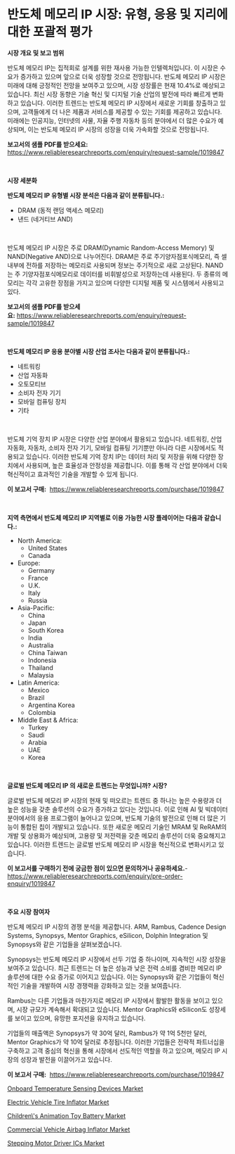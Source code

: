<p><h1>반도체 메모리 IP 시장: 유형, 응용 및 지리에 대한 포괄적 평가</h1></p><p><strong>시장 개요 및 보고 범위</strong></p>
<p><p>반도체 메모리 IP는 집적회로 설계를 위한 재사용 가능한 인텔렉처입니다. 이 시장은 수요가 증가하고 있으며 앞으로 더욱 성장할 것으로 전망됩니다. 반도체 메모리 IP 시장은 미래에 대해 긍정적인 전망을 보여주고 있으며, 시장 성장률은 현재 10.4%로 예상되고 있습니다. 최신 시장 동향은 기술 혁신 및 디지털 기술 산업의 발전에 따라 빠르게 변화하고 있습니다. 이러한 트렌드는 반도체 메모리 IP 시장에서 새로운 기회를 창출하고 있으며, 고객들에게 더 나은 제품과 서비스를 제공할 수 있는 기회를 제공하고 있습니다. 미래에는 인공지능, 인터넷의 사물, 자율 주행 자동차 등의 분야에서 더 많은 수요가 예상되며, 이는 반도체 메모리 IP 시장의 성장을 더욱 가속화할 것으로 전망됩니다.</p></p>
<p><strong>보고서의 샘플 PDF를 받으세요:</strong> <a href="https://www.reliableresearchreports.com/enquiry/request-sample/1019847">https://www.reliableresearchreports.com/enquiry/request-sample/1019847</a></p>
<p>&nbsp;</p>
<p><strong>시장 세분화</strong></p>
<p><strong>반도체 메모리 IP 유형별 시장 분석은 다음과 같이 분류됩니다.:</strong></p>
<p><ul><li>DRAM (동적 랜덤 액세스 메모리)</li><li>낸드 (네거티브 AND)</li></ul></p>
<p>&nbsp;</p>
<p><p>반도체 메모리 IP 시장은 주로 DRAM(Dynamic Random-Access Memory) 및 NAND(Negative AND)으로 나누어진다. DRAM은 주로 주기양자점포식메모리, 즉 셀 내부에 전하를 저장하는 메모리로 사용되며 정보는 주기적으로 새로 고상된다. NAND는 주 기양자점포식메모리로 데이터를 비휘발성으로 저장하는데 사용된다. 두 종류의 메모리는 각각 고유한 장점을 가지고 있으며 다양한 디지털 제품 및 시스템에서 사용되고 있다.</p></p>
<p><strong>보고서의 샘플 PDF를 받으세요:</strong>&nbsp;<a href="https://www.reliableresearchreports.com/enquiry/request-sample/1019847">https://www.reliableresearchreports.com/enquiry/request-sample/1019847</a></p>
<p>&nbsp;</p>
<p><strong> 반도체 메모리 IP 응용 분야별 시장 산업 조사는 다음과 같이 분류됩니다.:</strong></p>
<p><ul><li>네트워킹</li><li>산업 자동화</li><li>오토모티브</li><li>소비자 전자 기기</li><li>모바일 컴퓨팅 장치</li><li>기타</li></ul></p>
<p>&nbsp;</p>
<p><p>반도체 기억 장치 IP 시장은 다양한 산업 분야에서 활용되고 있습니다. 네트워킹, 산업 자동화, 자동차, 소비자 전자 기기, 모바일 컴퓨팅 기기뿐만 아니라 다른 시장에서도 적용되고 있습니다. 이러한 반도체 기억 장치 IP는 데이터 처리 및 저장을 위해 다양한 장치에서 사용되며, 높은 효율성과 안정성을 제공합니다. 이를 통해 각 산업 분야에서 더욱 혁신적이고 효과적인 기술을 개발할 수 있게 됩니다.</p></p>
<p><strong>이 보고서 구매:</strong>&nbsp; <a href="https://www.reliableresearchreports.com/purchase/1019847">https://www.reliableresearchreports.com/purchase/1019847</a></p>
<p>&nbsp;</p>
<p><strong>지역 측면에서 반도체 메모리 IP 지역별로 이용 가능한 시장 플레이어는 다음과 같습니다.:</strong></p>
<p><ul>
    <li>
        North America:
        <ul>
            <li>United States</li>
            <li>Canada</li>
        </ul>
    </li>
    <li>
        Europe:
        <ul>
            <li>Germany</li>
            <li>France</li>
            <li>U.K.</li>
            <li>Italy</li>
            <li>Russia</li>
        </ul>
    </li>
    <li>
        Asia-Pacific:
        <ul>
            <li>China</li>
            <li>Japan</li>
            <li>South Korea</li>
            <li>India</li>
            <li>Australia</li>
            <li>China Taiwan</li>
            <li>Indonesia</li>
            <li>Thailand</li>
            <li>Malaysia</li>
        </ul>
    </li>
    <li>
        Latin America:
        <ul>
            <li>Mexico</li>
            <li>Brazil</li>
            <li>Argentina Korea</li>
            <li>Colombia</li>
        </ul>
    </li>
    <li>
        Middle East & Africa:
        <ul>
            <li>Turkey</li>
            <li>Saudi</li>
            <li>Arabia</li>
            <li>UAE</li>
            <li>Korea</li>
        </ul>
    </li>
    </ul></p>
<p>&nbsp;</p>
<p><strong>글로벌 반도체 메모리 IP 의 새로운 트렌드는 무엇입니까? 시장?</strong></p>
<p><p>글로벌 반도체 메모리 IP 시장의 현재 및 떠오르는 트렌드 중 하나는 높은 수용량과 더 높은 성능을 갖춘 솔루션의 수요가 증가하고 있다는 것입니다. 이로 인해 AI 및 빅데이터 분야에서의 응용 프로그램이 늘어나고 있으며, 반도체 기술의 발전으로 인해 더 많은 기능이 통합된 칩이 개발되고 있습니다. 또한 새로운 메모리 기술인 MRAM 및 ReRAM의 개발 및 상용화가 예상되며, 고용량 및 저전력을 갖춘 메모리 솔루션이 더욱 중요해지고 있습니다. 이러한 트렌드는 글로벌 반도체 메모리 IP 시장을 혁신적으로 변화시키고 있습니다.</p></p>
<p><strong>이 보고서를 구매하기 전에 궁금한 점이 있으면 문의하거나 공유하세요.</strong>- <a href="https://www.reliableresearchreports.com/enquiry/pre-order-enquiry/1019847">https://www.reliableresearchreports.com/enquiry/pre-order-enquiry/1019847</a></p>
<p>&nbsp;</p>
<p><strong>주요 시장 참여자</strong></p>
<p><p>반도체 메모리 IP 시장의 경쟁 분석을 제공합니다. ARM, Rambus, Cadence Design Systems, Synopsys, Mentor Graphics, eSilicon, Dolphin Integration 및 Synopsys와 같은 기업들을 살펴보겠습니다.</p><p>Synopsys는 반도체 메모리 IP 시장에서 선두 기업 중 하나이며, 지속적인 시장 성장을 보여주고 있습니다. 최근 트렌드는 더 높은 성능과 낮은 전력 소비를 겸비한 메모리 IP 솔루션에 대한 수요 증가로 이어지고 있습니다. 이는 Synopsys와 같은 기업들이 혁신적인 기술을 개발하여 시장 경쟁력을 강화하고 있는 것을 보여줍니다.</p><p>Rambus는 다른 기업들과 마찬가지로 메모리 IP 시장에서 활발한 활동을 보이고 있으며, 시장 규모가 계속해서 확대되고 있습니다. Mentor Graphics와 eSilicon도 성장세를 보이고 있으며, 유망한 포지션을 유지하고 있습니다.</p><p>기업들의 매출액은 Synopsys가 약 30억 달러, Rambus가 약 1억 5천만 달러, Mentor Graphics가 약 10억 달러로 추정됩니다. 이러한 기업들은 전략적 파트너십을 구축하고 고객 중심의 혁신을 통해 시장에서 선도적인 역할을 하고 있으며, 메모리 IP 시장의 성장과 발전을 이끌어가고 있습니다.</p></p>
<p><strong>이 보고서 구매:</strong>&nbsp;&nbsp;<a href="https://www.reliableresearchreports.com/purchase/1019847">https://www.reliableresearchreports.com/purchase/1019847</a></p>
<p><p><a href="https://funky-papaya-cf4.notion.site/Onboard-Temperature-Sensing-Devices-Market-Size-Global-Industry-Overview-Market-Segmentation-and-F-3de117aa389e4030bdad379d174d3a88">Onboard Temperature Sensing Devices Market</a></p><p><a href="https://view.publitas.com/reportprime-1/decoding-the-electric-vehicle-tire-inflator-market-a-deep-dive-into-the-latest-market-trends-market-segmentation-and-competitive-analysis/">Electric Vehicle Tire Inflator Market</a></p><p><a href="https://confirmed-shield-e13.notion.site/Children-s-Animation-Toy-Battery-Market-Analysis-Examines-its-Scope-on-Growth-Opportunities-and-Fo-0db434d5b917435896df886cd97a61ec">Children\'s Animation Toy Battery Market</a></p><p><a href="https://view.publitas.com/reportprime-1/commercial-vehicle-airbag-inflator-market-size-and-examines-its-market-scope-with-a-primary-focus-on-growth-opportunities-and-forecasted-trends-spanning-from-2024-to-2031/">Commercial Vehicle Airbag Inflator Market</a></p><p><a href="https://github.com/mauripalmi/Market-Research-Report-List-2/blob/main/stepping-motor-driver-ics-market.md">Stepping Motor Driver ICs Market</a></p></p>
